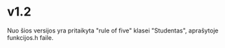 # v1.2

Nuo šios versijos yra pritaikyta "rule of five" klasei "Studentas", aprašytoje funkcijos.h faile.
